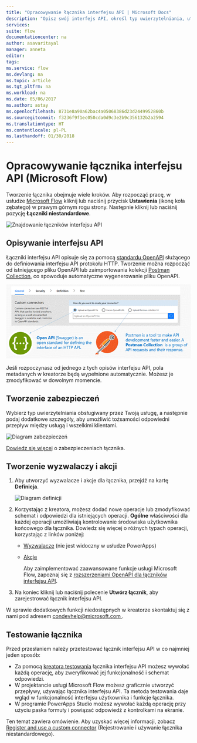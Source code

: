 ```yaml
---
title: "Opracowywanie łącznika interfejsu API | Microsoft Docs"
description: "Opisz swój interfejs API, określ typ uwierzytelniania, utwórz wyzwalacze i akcje oraz wykonaj test."
services: 
suite: flow
documentationcenter: na
author: asavaritayal
manager: anneta
editor: 
tags: 
ms.service: flow
ms.devlang: na
ms.topic: article
ms.tgt_pltfrm: na
ms.workload: na
ms.date: 05/06/2017
ms.author: astay
ms.openlocfilehash: 8731e8a90a62bac4a05068386d23d2449952860b
ms.sourcegitcommit: f3236f9f1ec050cda0d9c3e2b9c356132b2a2594
ms.translationtype: HT
ms.contentlocale: pl-PL
ms.lasthandoff: 01/30/2018
---
```

# <a name="develop-an-api-connector-microsoft-flow"></a>Opracowywanie łącznika interfejsu API (Microsoft Flow)
Tworzenie łącznika obejmuje wiele kroków. Aby rozpocząć pracę, w usłudze [Microsoft Flow](https://flow.microsoft.com/) kliknij lub naciśnij przycisk **Ustawienia** (ikonę koła zębatego) w prawym górnym rogu strony. Następnie kliknij lub naciśnij pozycję **Łączniki niestandardowe**.

![Znajdowanie łączników interfejsu API](./media/api-connectors-dev/finding-custom-apis.png)

## <a name="describe-your-api"></a>Opisywanie interfejsu API
Łączniki interfejsu API opisuje się za pomocą [standardu OpenAPI](https://swagger.io/) służącego do definiowania interfejsu API protokołu HTTP. Tworzenie można rozpocząć od istniejącego pliku OpenAPI lub zaimportowania kolekcji [Postman Collection](https://www.getpostman.com/docs/collections), co spowoduje automatyczne wygenerowanie pliku OpenAPI. 

![Definiowanie diagramu interfejsu API](./media/api-connectors-dev/build-your-api-updated.png)

Jeśli rozpoczynasz od jednego z tych opisów interfejsu API, pola metadanych w kreatorze będą wypełnione automatycznie. Możesz je zmodyfikować w dowolnym momencie.  

## <a name="build-security"></a>Tworzenie zabezpieczeń
Wybierz typ uwierzytelniania obsługiwany przez Twoją usługę, a następnie podaj dodatkowe szczegóły, aby umożliwić tożsamości odpowiedni przepływ między usługą i wszelkimi klientami. 

![Diagram zabezpieczeń](./media/api-connectors-dev/security.png)

[Dowiedz się więcej](register-custom-api.md) o zabezpieczeniach łącznika.

## <a name="build-triggers-and-actions"></a>Tworzenie wyzwalaczy i akcji
1. Aby utworzyć wyzwalacze i akcje dla łącznika, przejdź na kartę **Definicja**. 
   
    ![Diagram definicji](./media/api-connectors-dev/definition.png)
2. Korzystając z kreatora, możesz dodać nowe operacje lub zmodyfikować schemat i odpowiedzi dla istniejących operacji. **Ogólne** właściwości dla każdej operacji umożliwiają kontrolowanie środowiska użytkownika końcowego dla łącznika. Dowiedz się więcej o różnych typach operacji, korzystając z linków poniżej:
   
   * [Wyzwalacze](customapi-webhooks.md) (nie jest widoczny w usłudze PowerApps)
   * [Akcje](register-custom-api.md)
     
     Aby zaimplementować zaawansowane funkcje usługi Microsoft Flow, zapoznaj się z [rozszerzeniami OpenAPI dla łączników interfejsu API](https://flow.microsoft.com/documentation/customapi-how-to-swagger/). 
3. Na koniec kliknij lub naciśnij polecenie **Utwórz łącznik**, aby zarejestrować łącznik interfejsu API.

W sprawie dodatkowych funkcji niedostępnych w kreatorze skontaktuj się z nami pod adresem [condevhelp@microsoft.com ](mailto:condevhelp@microsoft.com).

## <a name="test-the-connector"></a>Testowanie łącznika
Przed przesłaniem należy przetestować łącznik interfejsu API w co najmniej jeden sposób: 

* Za pomocą [kreatora testowania](https://flow.microsoft.com/blog/new-updates-custom-api/) łącznika interfejsu API możesz wywołać każdą operację, aby zweryfikować jej funkcjonalność i schemat odpowiedzi.
* W projektancie usługi Microsoft Flow możesz graficznie utworzyć przepływy, używając łącznika interfejsu API. Ta metoda testowania daje wgląd w funkcjonalność interfejsu użytkownika i funkcje łącznika.
* W programie PowerApps Studio możesz wywołać każdą operację przy użyciu paska formuły i powiązać odpowiedź z kontrolkami na ekranie.

Ten temat zawiera omówienie. Aby uzyskać więcej informacji, zobacz [Register and use a custom connector](register-custom-api.md) (Rejestrowanie i używanie łącznika niestandardowego).

